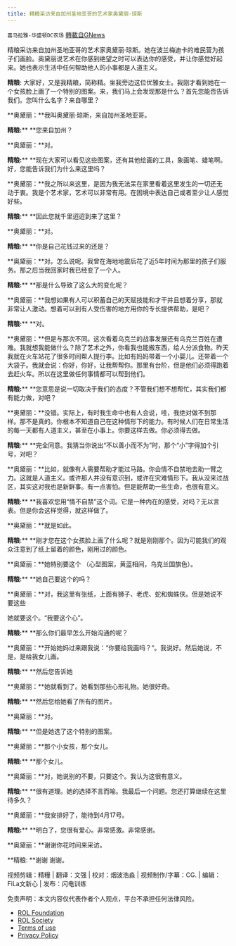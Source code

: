 ```yaml
---
title: 精粮采访来自加州圣地亚哥的艺术家奥黛丽·琼斯
---
```

`喜马拉雅-华盛顿DC农场` [轉載自GNews](https://gnews.org/zh-hans/2296654/)

精粮采访来自加州圣地亚哥的艺术家奥黛丽·琼斯。她在波兰梅迪卡的难民营为孩子们画脸。奥黛丽说艺术在你感到绝望之时可以表达你的感受，并让你感觉好起来。她也表示生活中任何帮助他人的小事都是人道主义。

**精粮:** 大家好，又是我精粮，简称精。坐我旁边这位优雅女士。我刚才看到她在一个女孩脸上画了一个特别的图案。来，我们马上会发现那是什么？首先您能否告诉我们。您叫什么名字？来自哪里？

**奥黛丽：**我叫奥黛丽·琼斯，来自加州圣地亚哥。

**精粮:**** **您来自加州？

**奥黛丽：**对。

**精粮:**** **现在大家可以看见这些图案，还有其他绘画的工具，象画笔、蜡笔啊。好，您能告诉我们为什么来这里吗？

**奥黛丽：**我之所以来这里，是因为我无法呆在家里看着这里发生的一切还无动于衷。我是个艺术家，艺术可以非常有用。在困境中表达自己或者至少让人感觉好些。

**精粮:**** **因此您就千里迢迢到来了这里？

**奥黛丽：**对。

**精粮:**** **你是自己花钱过来的还是？

**奥黛丽：**对。怎么说呢。我曾在海地地震后花了近5年时间为那里的孩子们服务。那之后当我回家时我已经变了一个人。

**精粮:**** **那是什么导致了这么大的变化呢？

**奥黛丽：**我想如果有人可以积蓄自己的天赋技能和才干并且想着分享，那就非常让人激动。想着可以到有人受伤害的地方用你的专长提供帮助，是吧？

**精粮:**** **对。

**奥黛丽：**但是与那次不同。这次看着乌克兰的战事发展还有乌克兰百姓在遭难。我就想我能做什么？除了艺术之外，你看我也能搬东西，给人分派食物。昨天我就在火车站花了很多时间帮人提行李。比如有妈妈带着一个小婴儿。还带着一个大袋子。我就会说：你好，你好，让我帮帮你。那里有台阶，但是他们必须得跑着去赶火车。所以在这里做任何事情都可以帮到他们。

**精粮:**** **您意思是说一切取决于我们的态度？不管我们想不想帮忙，其实我们都有能力做，对吧？

**奥黛丽：**没错。实际上，有时我生命中也有人会说，哇，我绝对做不到那样。那不是真的。你根本不知道自己在这种情形下的能力。有时候人们在日常生活的每一天都有人道主义，甚至在小事上。你要这样去做。你必须得去做。

**精粮:**** **完全同意。我猜当你说出“不以善小而不为”时，那个“小”字得加个引号，对吧？

**奥黛丽：**比如，就像有人需要帮助才能过马路。你会情不自禁地去助一臂之力。这就是人道主义。或许那人并没有意识到，或许在灾难情形下。我从没来过战区，其实这对我也是新鲜事。有一点害怕。但是能帮助一些生命，也很有意义。

**精粮:**** **我喜欢您用“情不自禁”这个词。它是一种内在的感受，对吗？无以言表。但是你会这样觉得，就这样做了。

**奥黛丽：**就是如此。

**精粮:**** **刚才您在这个女孩脸上画了什么呢？就是刚刚那个。因为可能我们的观众注意到了纸上留着的颜色，刚用过的颜色。

**奥黛丽：**她特别要这个 （心型图案，黄蓝相间，乌克兰国旗色）。

**精粮:**** **她自己要这个的吗？

**奥黛丽：**对，我这里有张纸，上面有狮子、老虎、蛇和蜘蛛侠。但是她说不要这些

她就要这个。“我要这个心”。

**精粮:**** **那么你们最早怎么开始沟通的呢？

**奥黛丽：**开始她妈过来跟我说：“你要给我画吗？“。我说好。然后她说，不是，是给我女儿画。

**精粮:**** **然后您告诉她

**奥黛丽：**她就看到了。她看到那些心形礼物。她很好奇。

**精粮:**** **然后您给她看了所有的图片。

**奥黛丽：**对。

**精粮:**** **但是她选了这个特别的图案。

**奥黛丽：**那个小女孩，那个女儿。

**精粮:**** **那个女儿。

**奥黛丽：**对，她说别的不要，只要这个。我认为这很有意义。

**精粮:**** **很有道理。她的选择不言而喻。我最后一个问题。您还打算继续在这里待多久？

**奥黛丽：**我安排好了，能待到4月17号。

**精粮:**** **明白了，您很有爱心。非常感激。非常感谢。

**奥黛丽：**谢谢你花时间来采访。

**精粮: **谢谢 谢谢。





视频剪辑：精糧 | 翻译：文强 | 校对：烟波浩淼 | 视频制作/字幕：CG. | 编辑：FiLa文新心 | 发布：闪电训练

 

免责声明：本文内容仅代表作者个人观点，平台不承担任何法律风险。

- [ROL Foundation](https://rolfoundation.org/)
- [ROL Society](https://rolsociety.org/)
- [Terms of use](https://gnews.org/terms-of-use-3/)
- [Privacy Policy](https://gnews.org/privacy-policy/)
